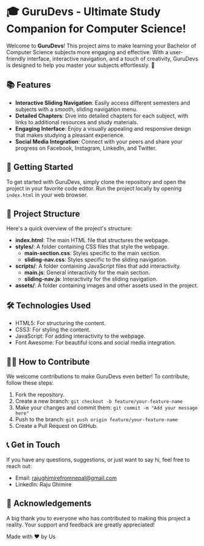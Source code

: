 # 🎓 GuruDevs - Ultimate Study Companion for Computer Science!

Welcome to **GuruDevs**! This project aims to make learning your Bachelor of Computer Science subjects more engaging and effective. With a user-friendly interface, interactive navigation, and a touch of creativity, GuruDevs is designed to help you master your subjects effortlessly. 🌟

## 📚 Features

- **Interactive Sliding Navigation**: Easily access different semesters and subjects with a smooth, sliding navigation menu.
- **Detailed Chapters**: Dive into detailed chapters for each subject, with links to additional resources and study materials.
- **Engaging Interface**: Enjoy a visually appealing and responsive design that makes studying a pleasant experience.
- **Social Media Integration**: Connect with your peers and share your progress on Facebook, Instagram, LinkedIn, and Twitter.

## 🚀 Getting Started

To get started with GuruDevs, simply clone the repository and open the project in your favorite code editor. Run the project locally by opening `index.html` in your web browser.

## 📂 Project Structure

Here's a quick overview of the project's structure:

- **index.html**: The main HTML file that structures the webpage.
- **styles/**: A folder containing CSS files that style the webpage.
  - **main-section.css**: Styles specific to the main section.
  - **sliding-nav.css**: Styles specific to the sliding navigation.
- **scripts/**: A folder containing JavaScript files that add interactivity.
  - **main.js**: General interactivity for the main section.
  - **sliding-nav.js**: Interactivity for the sliding navigation.
- **assets/**: A folder containing images and other assets used in the project.



## 🛠️ Technologies Used

- HTML5: For structuring the content.
- CSS3: For styling the content.
- JavaScript: For adding interactivity to the webpage.
- Font Awesome: For beautiful icons and social media integration.

## 👩‍💻 How to Contribute

We welcome contributions to make GuruDevs even better! To contribute, follow these steps:

1. Fork the repository.
2. Create a new branch: `git checkout -b feature/your-feature-name`
3. Make your changes and commit them: `git commit -m "Add your message here"`
4. Push to the branch: `git push origin feature/your-feature-name`
5. Create a Pull Request on GitHub.

## 📞 Get in Touch

If you have any questions, suggestions, or just want to say hi, feel free to reach out:

- Email: rajughimirefromnepal@gmail.com
- LinkedIn: Raju Ghimire

## 🎉 Acknowledgements

A big thank you to everyone who has contributed to making this project a reality. Your support and feedback are greatly appreciated!

Made with ❤️ by Us


